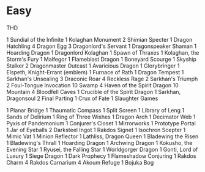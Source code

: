 # Easy
THD


1 Sundial of the Infinite
1 Kolaghan Monument
2 Shimian Specter
1 Dragon Hatchling
4 Dragon Egg
3 Dragonlord's Servant
1 Dragonspeaker Shaman
1 Hoarding Dragon
1 Dragonlord Kolaghan
1 Spawn of Thraxes
1 Kolaghan, the Storm's Fury
1 Malfegor
1 Flameblast Dragon
1 Boneyard Scourge
1 Skyship Stalker
2 Dragonmaster Outcast
1 Avaricious Dragon
1 Glorybringer
1 Elspeth, Knight-Errant (emblem)
1 Furnace of Rath
1 Dragon Tempest
1 Sarkhan's Unsealing
3 Draconic Roar
4 Reckless Rage
2 Sarkhan's Triumph
2 Foul-Tongue Invocation
10 Swamp
4 Haven of the Spirit Dragon
10 Mountain
4 Bloodfell Caves
1 Crucible of the Spirit Dragon
1 Sarkhan, Dragonsoul
2 Final Parting
1 Crux of Fate
1 Slaughter Games

1 Planar Bridge
1 Thaumatic Compass
1 Split Screen
1 Library of Leng
1 Sands of Delirium
1 Ring of Three Wishes
1 Dragon Arch
1 Decimator Web
1 Pyxis of Pandemonium
1 Conjurer's Closet
1 Mirrorworks
1 Prototype Portal
1 Jar of Eyeballs
2 Darksteel Ingot
1 Rakdos Signet
1 Isochron Scepter
1 Mimic Vat
1 Minion Reflector
1 Lathliss, Dragon Queen
1 Bladewing the Risen
1 Bladewing's Thrall
1 Hoarding Dragon
1 Archwing Dragon
1 Kokusho, the Evening Star
1 Ryusei, the Falling Star
1 Worldgorger Dragon
1 Gonti, Lord of Luxury
1 Siege Dragon
1 Dark Prophecy
1 Flameshadow Conjuring
1 Rakdos Charm
4 Rakdos Carnarium
4 Akoum Refuge
1 Bojuka Bog

